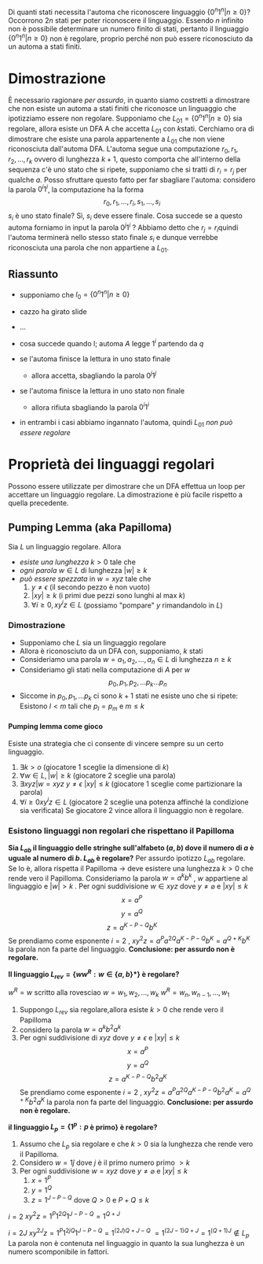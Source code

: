 Di quanti stati necessita l'automa che riconoscere linguaggio $\{0^n1^n|n\geq0\}$?
Occorrono $2n$ stati per poter riconoscere il linguaggio. Essendo $n$ infinito non è possibile determinare un numero finito di stati, pertanto il linguaggio $\{0^n1^n|n\geq0\}$ non è regolare, proprio perché non può essere riconosciuto da un automa a stati finiti. 

# Dimostrazione

È necessario ragionare *per assurdo*, in quanto siamo costretti a dimostrare che non esiste un automa a stati finiti che riconosce un linguaggio che ipotizziamo essere non regolare. 
Supponiamo che  $L_{01}=\{0^n1^n|n\geq0\}$ sia regolare, allora esiste un DFA A che accetta $L_{01}$ con $k$stati. 
Cerchiamo ora di dimostrare che esiste una parola appartenente a $L_{01}$ che non viene riconosciuta dall'automa DFA.
L'automa segue una computazione $r_0, r_1, r_2,\dots,r_k$ ovvero di lunghezza $k+1$, questo comporta che all'interno della sequenza c'è uno stato che si ripete, supponiamo che si tratti di  $r_i =r_j$ per qualche $a$.
Posso sfruttare questo fatto per far sbagliare l'automa:
considero la parola $0^i1^i$, la computazione ha la forma $$r_0, r_1, \dots, r_i, s_1, \dots, s_i$$
$s_i$ è uno stato finale? Sì, $s_i$ deve essere finale. 
Cosa succede se a questo automa forniamo in input la parola $0^j1^i$ ? 
Abbiamo detto che $r_j=r_i$quindi l'automa terminerà nello stesso stato finale $s_i$ e dunque verrebbe riconosciuta una parola che non appartiene a $L_{01}$.

## Riassunto
- supponiamo che $l_{0}=\{0^n1^n | n \geq 0\}$ 
- cazzo ha girato slide
- ...

- cosa succede quando l; automa $A$ legge $1^i$ partendo da $q$ 
- se l'automa finisce la lettura in uno stato finale
	- allora accetta, sbagliando la parola $0^j1^j$ 
- se l'automa finisce la lettura in uno stato non finale
	- allora rifiuta sbagliando la parola $0^i1^i$ 
- in entrambi i casi abbiamo ingannato l'automa, quindi $L_{01}$ *non può essere regolare*

# Proprietà dei linguaggi regolari
Possono essere utilizzate per dimostrare che un DFA effettua un loop per accettare un linguaggio regolare. La dimostrazione è più facile rispetto a quella precedente. 
## Pumping Lemma (aka Papilloma)
Sia $L$ un linguaggio regolare. Allora
- _esiste una lunghezza_ $k>0$ tale che 
- _ogni parola_ $w\in L$ di lunghezza $|w|\geq k$ 
- _può essere spezzata_ in $w =xyz$ tale che 
	1. $y\neq \epsilon$ (il secondo pezzo è non vuoto)
	2. $|xy|\geq k$ (i primi due pezzi sono lunghi al max $k$)
	3. $\forall i \geq 0, xy^iz\in L$ (possiamo "pompare" $y$ rimandandolo in $L$)
### Dimostrazione
- Supponiamo che $L$ sia un linguaggio regolare
- Allora è riconosciuto da un DFA con, supponiamo, $k$ stati
- Consideriamo una parola $w = a_1, a_2, \dots, a_n\in L$ di lunghezza $n\geq k$ 
- Consideriamo gli stati nella computazione di $A$ per $w$ 
$$p_0, p_1, p_2,\dots p_k\dots p_n$$
- Siccome in $p_0, p_1,\dots p_k$ ci sono $k+1$ stati ne esiste uno che si ripete:
Esistono $l< m$ tali che $p_l=p_m$ e $m \leq k$ 

#### Pumping lemma come gioco 
Esiste una strategia che ci consente di vincere sempre su un certo linguaggio. 
1. $\exists k>o$  (giocatore 1 sceglie la dimensione di $k$)
2. $\forall w\in L, |w|\geq k$ (giocatore 2 sceglie una parola)
3. $\exists xyz| w= xyz$
	$y\neq \epsilon$ 
	$|xy| \leq k$ (giocatore 1 sceglie come partizionare la parola)
4.	$\forall i\geq 0 xy^iz\in L$ (giocatore 2 sceglie una potenza affinché la condizione sia verificata)
Se giocatore 2 vince allora il linguaggio non è regolare. 

### Esistono linguaggi non regolari che rispettano il Papilloma

**Sia $L_{ab}$ il linguaggio delle stringhe sull'alfabeto $(a,b)$ dove il numero di $a$ è uguale al numero di $b$. $L_{ab}$ è regolare?**
Per assurdo ipotizzo $L_{ab}$ regolare. 
Se lo è, allora rispetta il Papilloma $\rightarrow$ deve esistere una lunghezza $k>0$ che rende vero il Papilloma.
Consideriamo la parola $w=a^kb^k$ , $w$ appartiene al linguaggio e $|w|>k$ .
Per ogni suddivisione $w\in xyz$ dove $y\neq \varnothing$ e $|xy|\leq k$ 
$$x = a^P$$
$$y = a^Q$$
$$z = a^{K-P-Q}b^K$$
Se prendiamo come esponente $i=2$ , $xy^2z=a^Pa^{2Q}a^{K-P-Q}b^K= a^{Q+K}b^K$ la parola non fa parte del linguaggio.
**Conclusione: per assurdo non è regolare.**



**Il linguaggio $L_{rev} = \{ww^R:w \in\{a,b\}*\}$ è regolare?**

$w^R = w$ scritto alla rovesciao
$w = w_1, w_2, \dots, w_k$ 
$w^R=w_n, w_{n-1}, \dots, w_1$ 

1. Suppongo $L_{rev}$ sia regolare,allora esiste $k>0$ che rende vero il Papilloma
2. considero la parola $w=a^kb^2a^k$ 
3. Per ogni suddivisione di $xyz$ dove $y\neq \epsilon$ e $|xy|\leq k$ 
$$x = a^P$$
$$y = a^Q$$
$$z = a^{K-P-Q}b^2a^K$$
Se prendiamo come esponente $i=2$ , $xy^2z=a^Pa^{2Q}a^{K-P-Q}b^2a^K= a^{Q+K}b^2a^K$ la parola non fa parte del linguaggio.
**Conclusione: per assurdo non è regolare.**


**il linguaggio $L_{p} = \{1^p: p$  è primo$\}$ è regolare?**
1. Assumo che $L_p$ sia regolare e che $k>0$ sia la lunghezza che rende vero il Papilloma. 
2. Considero $w=1ĵ$ dove $j$ è il primo numero primo $>k$ 
3. Per ogni suddivisione $w=xyz$ dove $y\neq \varnothing$ e $|xy| \leq k$ 
	1. $x=1^P$ 
	2. $y = 1^Q$ 
	3. $z=1^{J-P-Q}$ dove $Q>0$ e $P+Q \leq k$ 

$i=2$ 
$xy^2z = 1^P1^{2Q}1^{J-P-Q}=1^{Q+J}$

$i=2J$
$xy^{2J}z = 1^P1^{2jQ}1^{J-P-Q}=1^{(2J)Q+J-Q}$
$= 1^{(2J-1)Q+J} = 1^{(Q+1)J} \not\in L_p$ 
La parola non è contenuta nel linguaggio in quanto la sua lunghezza è un numero scomponibile in fattori. 


